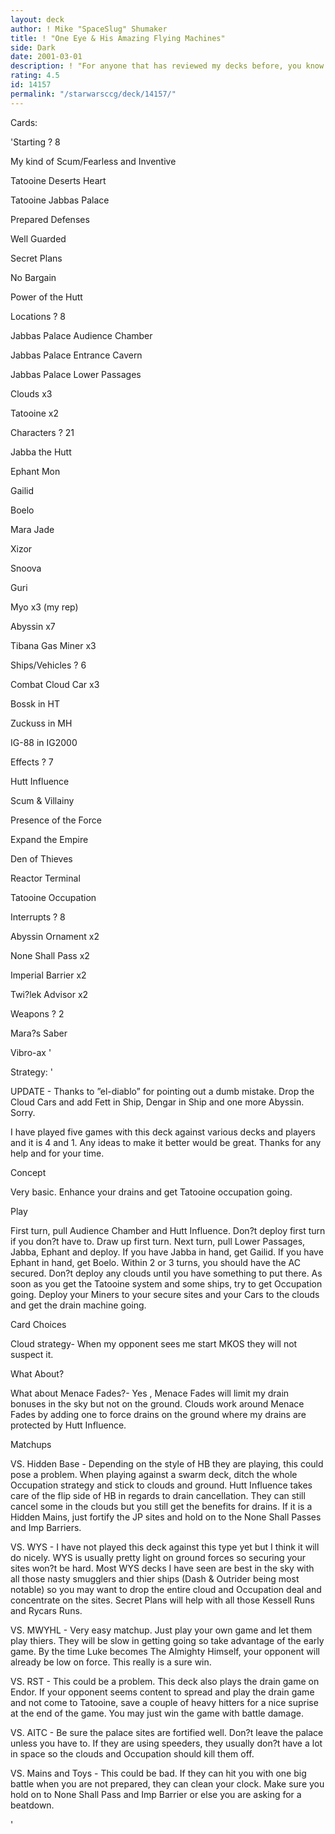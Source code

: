 ```yaml
---
layout: deck
author: ! Mike "SpaceSlug" Shumaker
title: ! "One Eye & His Amazing Flying Machines"
side: Dark
date: 2001-03-01
description: ! "For anyone that has reviewed my decks before, you know how I hate using popular decks. You know, the kind everyone is playing and everyone prepares for. Well, here’s another. This deck is a modest 4 wins and 1 loss so far."
rating: 4.5
id: 14157
permalink: "/starwarsccg/deck/14157/"
---
```

Cards: 

'Starting ? 8

My kind of Scum/Fearless and Inventive

Tatooine Deserts Heart

Tatooine Jabbas Palace

Prepared Defenses

Well Guarded

Secret Plans

No Bargain

Power of the Hutt


Locations ? 8

Jabbas Palace Audience Chamber

Jabbas Palace Entrance Cavern

Jabbas Palace Lower Passages

Clouds x3

Tatooine x2


Characters ? 21

Jabba the Hutt

Ephant Mon

Gailid

Boelo

Mara Jade

Xizor

Snoova

Guri

Myo x3 (my rep)

Abyssin x7

Tibana Gas Miner x3


Ships/Vehicles ?  6

Combat Cloud Car x3

Bossk in HT

Zuckuss in MH

IG-88 in IG2000


Effects ? 7

Hutt Influence

Scum & Villainy

Presence of the Force 

Expand the Empire

Den of Thieves

Reactor Terminal

Tatooine Occupation


Interrupts ? 8

Abyssin Ornament x2

None Shall Pass x2

Imperial Barrier x2

Twi?lek Advisor x2


Weapons ? 2

Mara?s Saber

Vibro-ax '

Strategy: '

UPDATE - Thanks to ”el-diablo” for pointing out a dumb mistake. Drop the Cloud Cars and add Fett in Ship, Dengar in Ship and one more Abyssin. Sorry.


I have played five games with this deck against various decks and players and it is 4 and 1. Any ideas to make it better would be great. Thanks for any help and for your time.


Concept


Very basic. Enhance your drains and get Tatooine occupation going.


Play


First turn, pull Audience Chamber and Hutt Influence. Don?t deploy first turn if you don?t have to. Draw up first turn. Next turn, pull Lower Passages, Jabba, Ephant and deploy. If you have Jabba in hand, get Gailid. If you have Ephant in hand, get Boelo. Within 2 or 3 turns, you should have the AC secured. Don?t deploy any clouds until you have something to put there. As soon as you get the Tatooine system and some ships, try to get Occupation going. Deploy your Miners to your secure sites and your Cars to the clouds and get the drain machine going. 


Card Choices


Cloud strategy- When my opponent sees me start MKOS they will not suspect it. 


What About?

What about Menace Fades?- Yes , Menace Fades will limit my drain bonuses in the sky but not on the ground. Clouds work around Menace Fades by adding one to force drains on the ground where my drains are protected by Hutt Influence.


Matchups


VS. Hidden Base - Depending on the style of HB they are playing, this could pose a problem. When playing against a swarm deck, ditch the whole Occupation strategy and stick to clouds and ground. Hutt Influence takes care of the flip side of HB in regards to drain cancellation. They can still cancel some in the clouds but you still get the benefits for drains. If it is a Hidden Mains, just fortify the JP sites and hold on to the None Shall Passes and Imp Barriers.


VS. WYS - I have not played this deck against this type yet but I think it will do nicely. WYS is usually pretty light on ground forces so securing your sites won?t be hard. Most WYS decks I have seen are best in the sky with all those nasty smugglers and thier ships (Dash & Outrider being most notable) so you may want to drop the entire cloud and Occupation deal and concentrate on the sites. Secret Plans will help with all those Kessell Runs and Rycars Runs.


VS. MWYHL - Very easy matchup. Just play your own game and let them play thiers. They will be slow in getting going so take advantage of the early game. By the time Luke becomes The Almighty Himself, your opponent will already be low on force. This really is a sure win.


VS. RST - This could be a problem. This deck also plays the drain game on Endor. If your opponent seems content to spread and play the drain game and not come to Tatooine, save a couple of heavy hitters for a nice suprise at the end of the game. You may just win the game with battle damage.


VS. AITC - Be sure the palace sites are fortified well. Don?t leave the palace unless you have to. If they are using speeders, they usually don?t have a lot in space so the clouds and Occupation should kill them off.


VS. Mains and Toys - This could be bad. If they can hit you with one big battle when you are not prepared, they can clean your clock. Make sure you hold on to None Shall Pass and Imp Barrier or else you are asking for a beatdown.

'
